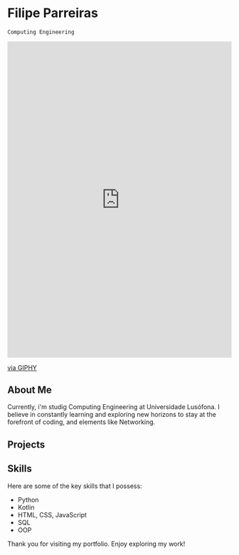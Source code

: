 # Filipe Parreiras
`Computing Engineering`

<div style="width:100%;height:0;padding-bottom:141%;position:relative;"><iframe src="https://giphy.com/embed/XE90Rm9DzCVfHb7zTe" width="100%" height="100%" style="position:absolute" frameBorder="0" class="giphy-embed" allowFullScreen></iframe></div><p><a href="https://giphy.com/gifs/code-developer-sharepoint-XE90Rm9DzCVfHb7zTe">via GIPHY</a></p>


## About Me

Currently, i'm studig Computing Engineering at Universidade Lusófona. I believe in constantly learning and exploring new horizons to stay at the forefront of coding, and elements like Networking. 

## Projects



## Skills

Here are some of the key skills that I possess:

- Python
- Kotlin
- HTML, CSS, JavaScript
- SQL
- OOP
  

Thank you for visiting my portfolio. Enjoy exploring my work!
